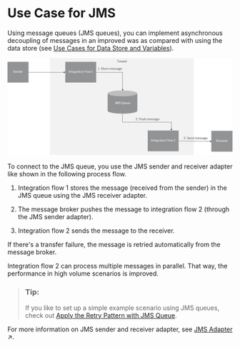 <!-- loio5d2c32fb336340bcb060d8d15997888d -->

# Use Case for JMS

Using message queues \(JMS queues\), you can implement asynchronous decoupling of messages in an improved was as compared with using the data store \(see [Use Cases for Data Store and Variables](use-cases-for-data-store-and-variables-853d4dd.md)\).

 ![](images/Guidelines_JMS_asynchronous_decoupling_b9dc499.png) 

To connect to the JMS queue, you use the JMS sender and receiver adapter like shown in the following process flow.

1.  Integration flow 1 stores the message \(received from the sender\) in the JMS queue using the JMS receiver adapter.

2.  The message broker pushes the message to integration flow 2 \(through the JMS sender adapter\).

3.  Integration flow 2 sends the message to the receiver.


If there's a transfer failure, the message is retried automatically from the message broker.

Integration flow 2 can process multiple messages in parallel. That way, the performance in high volume scenarios is improved.

> ### Tip:  
> If you like to set up a simple example scenario using JMS queues, check out [Apply the Retry Pattern with JMS Queue](apply-the-retry-pattern-with-jms-queue-da17d2d.md).

For more information on JMS sender and receiver adapter, see [JMS Adapter](https://help.sap.com/viewer/987273656c2f47d2aca4e0bfce26c594/Cloud/en-US/0993f2aa14124376a4adc7c5ba95d3f8.html "You configure the JMS adapter to enable asynchronous messaging using message queues.") :arrow_upper_right:.


